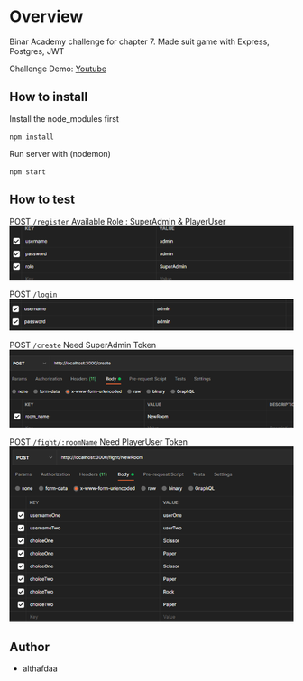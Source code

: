 # Overview

Binar Academy challenge for chapter 7. Made suit game with Express, Postgres, JWT

Challenge Demo: [Youtube](https://youtu.be/WtWFddug708)

## How to install

Install the node_modules first

`npm install`

Run server with (nodemon)

`npm start`

## How to test

POST `/register`
Available Role : SuperAdmin & PlayerUser
![](./docs/register.png)

POST `/login`
![](./docs/login.png)

POST `/create`
Need SuperAdmin Token
![](./docs/createRoom.png)

POST `/fight/:roomName`
Need PlayerUser Token
![](./docs/fight.png)

## Author

- althafdaa
